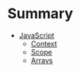# Summary

* [JavaScript](javascript/JavaScript.md)
  * [Context](javascript/Context.md)
  * [Scope](javascript/Scope.md)
  * [Arrays](javascript/Arrays.md)